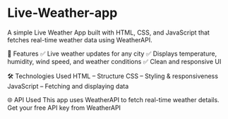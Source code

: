 # Live-Weather-app
A simple Live Weather App built with HTML, CSS, and JavaScript that fetches real-time weather data using WeatherAPI.

🚀 Features
✅ Live weather updates for any city
✅ Displays temperature, humidity, wind speed, and weather conditions
✅ Clean and responsive UI

🛠️ Technologies Used
HTML – Structure
CSS – Styling & responsiveness
JavaScript – Fetching and displaying data

🌐 API Used
This app uses WeatherAPI to fetch real-time weather details. Get your free API key from WeatherAPI

